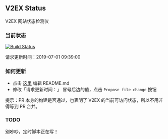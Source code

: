 ## V2EX Status

V2EX 网站状态检测仪

### 当前状态

[![Build Status](https://travis-ci.com/VitoVan/v2ex-status.svg?branch=master)](https://travis-ci.com/VitoVan/v2ex-status)

请求更新时间：2019-07-01 09:39:00

### 如何更新

- 点击 [这里](https://github.com/VitoVan/v2ex-status/edit/master/README.md) 编辑 README.md
- 修改「请求更新时间：」 冒号后边的值，点击 `Propose file change` 按钮

提示：PR 本身的构建是否通过，也表明了 V2EX 的当前可访问状态，所以不用非得等到 PR 合并。

### TODO

别吵吵，定时脚本正在写！
